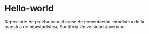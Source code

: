 # Hello-world
Repositorio de prueba para el curso de computación estadística de la maestría de bioestadística, Pontificia Universidad Javeriana.
